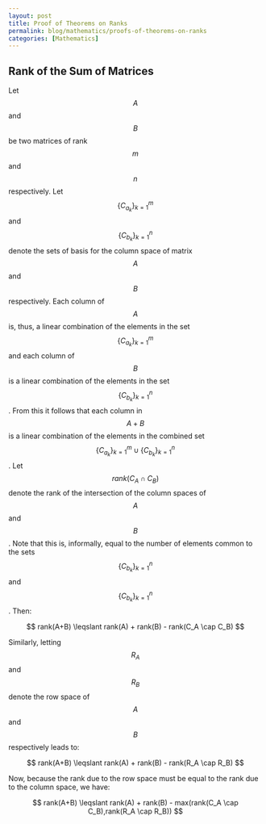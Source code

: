 ```yaml
---
layout: post
title: Proof of Theorems on Ranks
permalink: blog/mathematics/proofs-of-theorems-on-ranks
categories: [Mathematics]
---
```


## Rank of the Sum of Matrices

Let $$A$$ and $$B$$ be two matrices of rank $$m$$ and $$n$$ respectively. Let $$\{C_{a_k}\}_{k=1}^m$$ and $$\{C_{b_k}\}_{k=1}^n$$ denote the sets of basis for the column space of matrix $$A$$ and $$B$$ respectively. Each column of $$A$$ is, thus, a linear combination of the elements in the set $$\{C_{a_k}\}_{k=1}^m$$and each column of $$B$$ is a linear combination of the elements in the set $$\{C_{b_k}\}_{k=1}^n$$. From this it follows that each column in $$A+B$$ is a linear combination of the elements in the combined set $$\{C_{a_k}\}_{k=1}^m \cup \{C_{b_k}\}_{k=1}^n$$. Let $$rank(C_A \cap C_B )$$ denote the rank of the intersection of the column spaces of $$A$$ and $$B$$. Note that this is, informally, equal to the number of elements common to the sets $$\{C_{b_k}\}_{k=1}^n$$ and $$\{C_{b_k}\}_{k=1}^n$$. Then:

<center>$$ rank(A+B) \leqslant rank(A) + rank(B) - rank(C_A \cap C_B) $$</center>

Similarly, letting $$R_A$$ and $$R_B$$ denote the row space of $$A$$ and $$B$$ respectively leads to:

<center>$$ rank(A+B) \leqslant rank(A) + rank(B) - rank(R_A \cap R_B) $$</center>

Now, because the rank due to the row space must be equal to the rank due to the column space, we have:

<center>$$ rank(A+B) \leqslant rank(A) + rank(B) - max(rank(C_A \cap C_B),rank(R_A \cap R_B)) $$</center>
